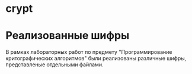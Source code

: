 # crypt
<h1>Реализованные шифры</h1>

В рамках лабораторных работ по предмету "Программирование критографических алгоритмов" были реализованы различные шифры, представленые отдельными файлами.

